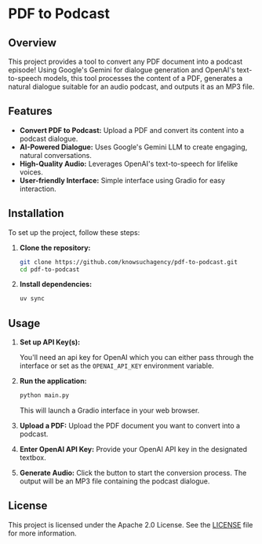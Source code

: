 # PDF to Podcast

## Overview

This project provides a tool to convert any PDF document into a podcast episode! Using Google's Gemini for dialogue generation and OpenAI's text-to-speech models, this tool processes the content of a PDF, generates a natural dialogue suitable for an audio podcast, and outputs it as an MP3 file.

## Features

- **Convert PDF to Podcast:** Upload a PDF and convert its content into a podcast dialogue.
- **AI-Powered Dialogue:** Uses Google's Gemini LLM to create engaging, natural conversations.
- **High-Quality Audio:** Leverages OpenAI's text-to-speech for lifelike voices.
- **User-friendly Interface:** Simple interface using Gradio for easy interaction.

## Installation

To set up the project, follow these steps:

1. **Clone the repository:**
   ```bash
   git clone https://github.com/knowsuchagency/pdf-to-podcast.git
   cd pdf-to-podcast
   ```

2. **Install dependencies:**
   ```bash
   uv sync
   ```

## Usage

1. **Set up API Key(s):**

   You'll need an api key for OpenAI which you can either pass through the interface or set as the `OPENAI_API_KEY` environment variable.

2. **Run the application:**
   ```bash
   python main.py
   ```
   This will launch a Gradio interface in your web browser.

3. **Upload a PDF:**
   Upload the PDF document you want to convert into a podcast.

4. **Enter OpenAI API Key:**
   Provide your OpenAI API key in the designated textbox.

5. **Generate Audio:**
   Click the button to start the conversion process. The output will be an MP3 file containing the podcast dialogue.

## License

This project is licensed under the Apache 2.0 License. See the [LICENSE](LICENSE) file for more information.

